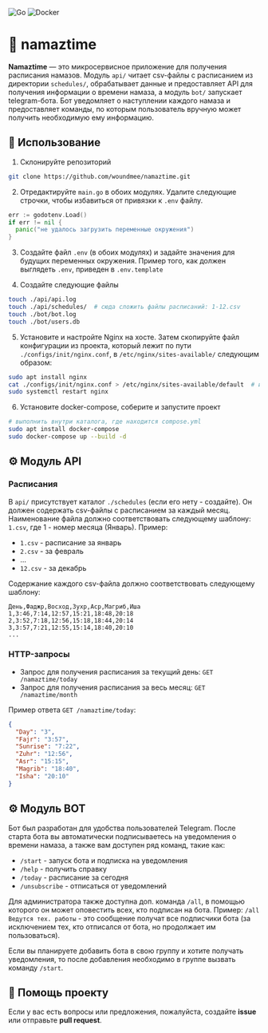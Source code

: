 ![Go](https://img.shields.io/badge/go-%2300ADD8.svg?style=for-the-badge&logo=go&logoColor=white)
![Docker](https://img.shields.io/badge/docker-%230db7ed.svg?style=for-the-badge&logo=docker&logoColor=white)

# 🌙 namaztime
**Namaztime** — это микросервисное приложение для получения расписания намазов. Модуль `api/` читает csv-файлы с расписанием из директории `schedules/`, обрабатывает данные и предоставляет API для получения информации о времени намаза, а модуль `bot/` запускает telegram-бота. Бот уведомляет о наступлении каждого намаза и предоставляет команды, по которым пользователь вручную может получить необходимую ему информацию.

## 🔧 Использование

1. Склонируйте репозиторий

```sh
git clone https://github.com/woundmee/namaztime.git
```

2. Отредактируйте `main.go` в обоих модулях. Удалите следующие строчки, чтобы избавиться от привязки к `.env` файлу.
```go
err := godotenv.Load()
if err != nil {
  panic("не удалось загрузить переменные окружения")
}

```

3. Создайте файл `.env` (в обоих модулях) и задайте значения для будущих переменных окружения. Пример того, как должен выглядеть `.env`, приведен в `.env.template`

4. Создайте следующие файлы
```sh
touch ./api/api.log
touch ./api/schedules/  # сюда сложить файлы расписаний: 1-12.csv
touch ./bot/bot.log
touch ./bot/users.db
```

5. Установите и настройте Nginx на хосте. Затем скопируйте файл конфигурации из проекта, который лежит по пути `./configs/init/nginx.conf`, в `/etc/nginx/sites-available/` следующим образом:
```sh
sudo apt install nginx
cat ./configs/init/nginx.conf > /etc/nginx/sites-available/default  # или your_domain_name
sudo systemctl restart nginx
```

6. Установите docker-compose, соберите и запустите проект

```sh
# выполнить внутри каталога, где находится compose.yml
sudo apt install docker-compose
sudo docker-compose up --build -d
```


## ⚙ Модуль API

### Расписания
В `api/` присутствует каталог  `./schedules` (если его нету - создайте). Он должен содержать csv-файлы с расписанием за каждый месяц. Наименование файла должно соответствовать следующему шаблону: `1.csv`, где 1 - номер месяца (Январь). Пример:
- `1.csv` - расписание за январь
- `2.csv` - за февраль
- ...
- `12.csv` - за декабрь

Содержание каждого csv-файла должно соответствовать следующему шаблону:
```csv
День,Фаджр,Восход,Зухр,Аср,Магриб,Иша
1,3:46,7:14,12:57,15:21,18:48,20:18
2,3:52,7:18,12:56,15:18,18:44,20:14
3,3:57,7:21,12:55,15:14,18:40,20:10
...
```

### HTTP-запросы
- Запрос для получения расписания за текущий день: `GET /namaztime/today`
- Запрос для получения расписания за весь месяц: `GET /namaztime/month`

Пример ответа `GET /namaztime/today`:
```json
{
  "Day": "3",
  "Fajr": "3:57",
  "Sunrise": "7:22",
  "Zuhr": "12:56",
  "Asr": "15:15",
  "Magrib": "18:40",
  "Isha": "20:10"
}
```


## ⚙ Модуль BOT
Бот был разработан для удобства пользователей Telegram. После старта бота вы автоматически подписываетесь на уведомления о времени намаза, а также вам доступен ряд команд, такие как:

- `/start` - запуск бота и подписка на уведомления
- `/help` - получить справку
- `/today` - расписание за сегодня
- `/unsubscribe` - отписаться от уведомлений

Для администратора также доступна доп. команда `/all`, в помощью которого он может оповестить всех, кто подписан на бота. Пример: `/all Ведутся тех. работы` - это сообщение получат все подписчики бота (за исключением тех, кто отписался от бота, но продолжает им пользоваться).

Если вы планируете добавить бота в свою группу и хотите получать уведомления, то после добавления необходимо в группе вызвать команду `/start`. 


## 🤝 Помощь проекту

Если у вас есть вопросы или предложения, пожалуйста, создайте **issue** или отправьте **pull request**.